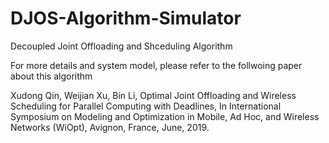 # DJOS-Algorithm-Simulator

<p>Decoupled Joint Offloading and Shceduling Algorithm</p>
<p>For more details and system model, please refer to the follwoing paper about this algorithm</p>
<p>Xudong Qin, Weijian Xu, Bin Li, Optimal Joint Offloading and Wireless Scheduling for Parallel Computing with Deadlines, In International Symposium on Modeling and Optimization in Mobile, Ad Hoc, and Wireless Networks (WiOpt), Avignon, France, June, 2019. </P>

